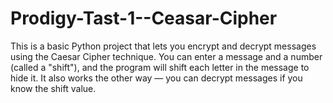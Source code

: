 # Prodigy-Tast-1--Ceasar-Cipher
This is a basic Python project that lets you encrypt and decrypt messages using the Caesar Cipher technique. You can enter a message and a number (called a "shift"), and the program will shift each letter in the message to hide it. It also works the other way — you can decrypt messages if you know the shift value.
